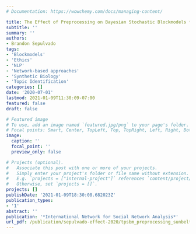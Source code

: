 ```yaml
---
# Documentation: https://wowchemy.com/docs/managing-content/

title: The Effect of Preprocessing on Bayesian Stochastic Blockmodels for Topic Identification
subtitle: ''
summary: ''
authors:
- Brandon Sepulvado
tags:
- 'Blockmodels'
- 'Ethics'
- 'NLP'
- 'Network-based approaches'
- 'Synthetic Biology'
- 'Topic Identification'
categories: []
date: '2020-07-01'
lastmod: 2021-01-09T11:30:09-07:00
featured: false
draft: false

# Featured image
# To use, add an image named `featured.jpg/png` to your page's folder.
# Focal points: Smart, Center, TopLeft, Top, TopRight, Left, Right, BottomLeft, Bottom, BottomRight.
image:
  caption: ''
  focal_point: ''
  preview_only: false

# Projects (optional).
#   Associate this post with one or more of your projects.
#   Simply enter your project's folder or file name without extension.
#   E.g. `projects = ["internal-project"]` references `content/project/deep-learning/index.md`.
#   Otherwise, set `projects = []`.
projects: []
publishDate: '2021-01-09T18:30:08.682023Z'
publication_types:
- '1'
abstract: ''
publication: '*International Network for Social Network Analysis*'
url_pdf: /publication/sepulvado-effect-2020/tpsbm_preprocessing_sunbelt.pdf
---
```

